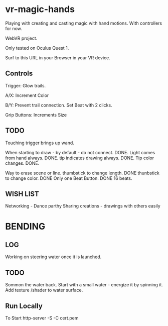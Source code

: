 # vr-magic-hands

Playing with creating and casting magic with hand motions. With controllers for now.

WebVR project.

Only tested on Oculus Quest 1.

Surf to this URL in your Browser in your VR device.

## Controls

Trigger: Glow trails.

A/X: Increment Color

B/Y: Prevent trail connection. Set Beat with 2 clicks.

Grip Buttons: Increments Size


## TODO
Touching trigger brings up wand.


When starting to draw - by default - do not connect. DONE.
Light comes from hand always. DONE.
tip indicates drawing always. DONE.
Tip color changes. DONE.

Way to erase scene or line.
thumbstick to change length. DONE
thunbstick to change color. DONE
Only one Beat Button. DONE
16 beats.

## WISH LIST
Networking - Dance parthy
Sharing creations - drawings with others easily

# BENDING
## LOG

Working on steering water once it is launched.

## TODO
Sommon the water back.
Start with a small water - energize it by spinning it.
Add texture /shader to water surface.


## Run Locally

To Start
http-server -S -C cert.pem
